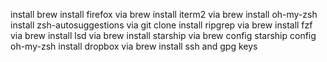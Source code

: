 install brew
install firefox via brew
install iterm2 via brew
install oh-my-zsh
install zsh-autosuggestions via git clone
install ripgrep via brew
install fzf via brew
install lsd via brew
install starship via brew
config starship
config oh-my-zsh
install dropbox via brew
install ssh and gpg keys
